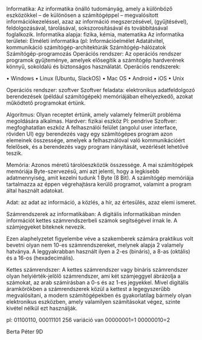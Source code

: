 Informatika: Az informatika önálló tudományág, amely a különböző eszközökkel – de különösen a számítógéppel – megvalósított információkezeléssel, azaz az információ megszerzésével, (gyűjtésével), feldolgozásával, tárolásával, sokszorosításával és továbbításával foglalkozik.
Informatika alapja: fizika, kémia, matematika 
Az informatika területei:
Elméleti informatika (pl: Információelmélet Adatátvitel, kommunikáció számítógép-architektúrák Számítógép-hálózatok Számítógép-programozás
Operációs rendszer: Az operációs rendszer programok gyűjteménye, amelyek elősegítik a számítógép hardverének könnyű, 
sokoldalú és biztonságos használatát.
Operációs rendszerek:

• Windows
• Linux (Ubuntu, SlackOS)
• Mac OS
• Android
• iOS
• Unix

Operációs rendszer: szoftver
Szoftver feladata: elektronikus adatfeldolgozó berendezések (például számítógépek) memóriájában elhelyezkedő, azokat működtető programokat értünk.

Algoritmus: Olyan receptet értünk, amely valamely felmerült probléma megoldására alkalmas.
Hardver: fizikai eszköz Pl: pendrive
Szoftver: megfoghatatlan eszköz
A felhasználói felület (angolul user interface, röviden UI) egy berendezés vagy egy számítógépes program azon elemeinek összessége, amelyek a felhasználóval való kommunikációért felelősek, és a berendezés vagy program irányítását, vezérlését lehetővé teszik.

Memória: Azonos méretű tárolóeszközök összessége. A mai számítógépek memóriája Byte-szervezésű, ami azt jelenti, hogy a legkisebb adatmennyiség, amit kezelni tudunk 1 Byte (8 Bit).
A számítógép memóriája tartalmazza az éppen végrehajtásra kerülő programot, valamint a program által használt adatokat.

Adat: az adat az információ, a közlés, a hír, az értesülés, azaz elemi ismeret.

Számrendszerek az informatikában: A digitális informatikában minden információt kettes számrendszerbeli számok segítségével írnak le. A számjegyeket biteknek nevezik.

Ezen alaphelyzetet figyelembe véve a szakemberek számára praktikus volt bevetni olyan nem 10-es számrendszereket, melynek alapja 2 valamely hatványa. A leggyakrabban használt ilyen a 2-es (bináris), a 8-as (oktális) és a 16-os (hexadecimális). 

 Kettes számrendszer: A kettes számrendszer vagy bináris számrendszer olyan helyiérték-jelölő számrendszer, ami két számjeggyel ábrázolja a számokat, az arab számírásban a 0-s és az 1-es jegyekkel. Mivel digitális áramkörökben a számrendszerek közül a kettest a legegyszerűbb megvalósítani, a modern számítógépekben és gyakorlatilag bármely olyan elektronikus eszközben, amely valamilyen számításokat végez, szinte kivétel nélkül ezt használják.

pl: 01100110, 00011101 
256 variáció van
00000001=1
00000010=2

Berta Péter 9D
